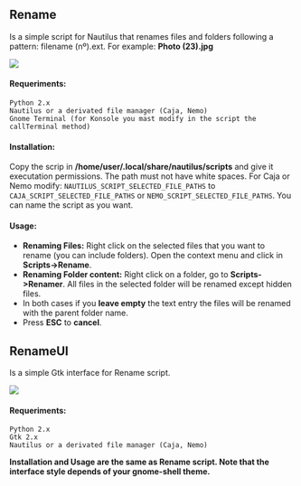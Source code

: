 ## Rename

Is a simple script for Nautilus that renames files and folders following a pattern: filename (nº).ext.
For example: **Photo (23).jpg**

![](http://goo.gl/yaGlOJ?gdriveurl)

#### Requeriments:	
	Python 2.x
	Nautilus or a derivated file manager (Caja, Nemo)
	Gnome Terminal (for Konsole you mast modify in the script the callTerminal method)

#### Installation: 
Copy the scrip in **/home/user/.local/share/nautilus/scripts** and give it executation permissions.
The path must not have white spaces.
For Caja or Nemo modify: 
`NAUTILUS_SCRIPT_SELECTED_FILE_PATHS` to `CAJA_SCRIPT_SELECTED_FILE_PATHS` or 
`NEMO_SCRIPT_SELECTED_FILE_PATHS`. You can name the script as you want.

#### Usage:    
* __Renaming Files:__
Right click on the selected files that you want to rename (you can include folders). Open the context menu
and click in **Scripts->Rename**.
* __Renaming Folder content:__ 
Right click on a folder, go to **Scripts->Renamer**. All files in the selected folder will be renamed except hidden files.
* In both cases if you __leave empty__ the text entry the files will be renamed with the parent folder name.
* Press __ESC__ to __cancel__.

## RenameUI

Is a simple Gtk interface for Rename script.

![](http://goo.gl/rWOjiA?gdriveurl)


#### Requeriments:	
	Python 2.x
	Gtk 2.x
	Nautilus or a derivated file manager (Caja, Nemo)
**Installation and Usage are the same as Rename script. Note that the interface style depends of your gnome-shell theme.**

